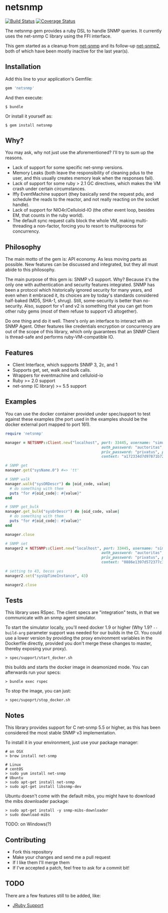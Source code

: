 # netsnmp 

[![Build Status](https://travis-ci.org/swisscom/ruby-netsnmp.svg?branch=master)](https://travis-ci.org/swisscom/ruby-netsnmp)
[![Coverage Status](https://coveralls.io/repos/github/swisscom/ruby-netsnmp/badge.svg?branch=master)](https://coveralls.io/github/swisscom/ruby-netsnmp?branch=master)

The netsnmp gem provides a ruby DSL to handle SNMP queries. It currently uses the net-snmp C library using the FFI interface. 

This gem started as a cleanup from [net-snmp](https://github.com/mixtli/net-snmp) and its follow-up [net-snmp2](https://github.com/jbreeden/net-snmp2), both of which have been mostly inactive for the last year(s).

## Installation

Add this line to your application's Gemfile:

```ruby 
gem 'netsnmp'
```

And then execute:

```
$ bundle
```

Or install it yourself as:

```
$ gem install netsnmp
```

## Why?

You may ask, why not just use the aforementioned? I'll try to sum up the reasons. 

* Lack of support for some specific net-snmp versions. 
* Memory Leaks (both leave the responsibility of cleaning pdus to the user, and this usually creates memory leak when the responses fail). 
* Lack of support for some ruby > 2.1 GC directives, which makes the VM crash under certain circumstances. 
* Iffy EventMachine support (they basically send the request pdu, and schedule the reads to the reactor, and not really reacting on the socket handle).
* Lack of support for NIO4r/Celluloid-IO (the other event loop, besides EM, that counts in the ruby world). 
* The default sync request calls block the whole VM, making multi-threading a non-factor, forcing you to resort to multiprocess for concurrency. 


## Philosophy

The main motto of the gem is: API economy. As less moving parts as possible. New features can be discussed and integrated, but they all must abide to this philosophy. 

The main purpose of this gem is: SNMP v3 support. Why? Because it's the only one with authentication and security features integrated. SNMP has been a protocol which historically ignored security for many years, and even when it embraced it, its choices are by today's standards considered half-baked (MD5, SHA-1, shrug). Still, some-security is better than no-security. Also, support for v1 and v2 is something that you can get from other ruby gems (most of them refuse to support v3 altogether).

Do one thing and do it well. There's only an interface to interact with an SNMP Agent. Other features like credentials encryption or concurrency are out of the scope of this library, which only guarantees that an SNMP Client is thread-safe and performs ruby-VM-compatible IO. 

## Features

* Client Interface, which supports SNMP 3, 2c, and 1
* Supports get, set, walk and bulk calls. 
* Wrappers for eventmachine and celluloid-io
* Ruby >= 2.0 support
* net-snmp (C library) >= 5.5 support

## Examples

You can use the docker container provided under spec/support to test against these examples (the port used in the examples should be the docker external port mapped to port 161). 

```ruby
require 'netsnmp'

manager = NETSNMP::Client.new("localhost", port: 33445, username: "simulator",
                                           auth_password: "auctoritas", auth_protocol: :md5, 
                                           priv_password: "privatus", priv_protocol: :des,
                                           context: "a172334d7d97871b72241397f713fa12")

# SNMP get
manager.get("sysName.0") #=> 'tt'

# SNMP walk
manager.walk("sysORDescr") do |oid_code, value|
  # do something with them  
  puts "for #{oid_code}: #{value}"
end

# SNMP get_bulk
manager.get_bulk("sysOrDescr") do |oid_code, value|
  # do something with them  
  puts "for #{oid_code}: #{value}"
end

manager.close

# SNMP set
manager2 = NETSNMP::Client.new("localhost", port: 33445, username: "simulator",
                                           auth_password: "auctoritas", auth_protocol: :md5, 
                                           priv_password: "privatus", priv_protocol: :des,
                                           context: "0886e1397d572377c17c15036a1e6c66")

# setting to 43, becos yes
manager2.set("sysUpTimeInstance", 43) 

manager2.close
```

## Tests

This library uses RSpec. The client specs are "integration" tests, in that we communicate with an snmp agent simulator. 

To start the simulator locally, you'll need docker 1.9 or higher (Why 1.9? ```--build-arg``` parameter support was needed for our builds in the CI. You could use a lower version by providing the proxy environment variables in the Dockerfile directly, provided you don't merge these changes to master, thereby exposing your proxy). 

```
> spec/support/start_docker.sh
```

this builds and starts the docker image in deamonized mode. You can afterwards run your specs:

```
> bundle exec rspec
```

To stop the image, you can just:

```
> spec/supoprt/stop_docker.sh
```

## Notes

This library provides support for C net-snmp 5.5 or higher, as this has been considered the most stable SNMP v3 implementation.

To install it in your environment, just use your package manager:

```
# on OSX
> brew install net-snmp  

# Linux
# centOS
> sudo yum install net-snmp
# Ubuntu
> sudo apt-get install net-snmp
> sudo apt-get install libsnmp-dev
```

Ubuntu doesn't come with the default mibs, you might have to download the mibs downloader package:

```
> sudo apt-get install -y snmp-mibs-downloader
> sudo download-mibs
```

TODO: on Windows(?)

## Contributing

* Fork this repository
* Make your changes and send me a pull request
* If I like them I'll merge them
* If I've accepted a patch, feel free to ask for a commit bit!

## TODO

There are a few features still to be added, like:

* [JRuby Support](https://github.com/celluloid/nio4r/issues/94)

